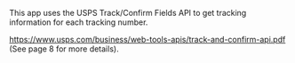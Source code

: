 This app uses the USPS Track/Confirm Fields API to get tracking information for each tracking number.

https://www.usps.com/business/web-tools-apis/track-and-confirm-api.pdf (See page 8 for more details).
